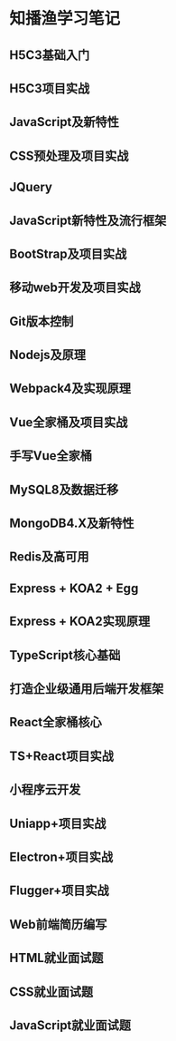 # 知播渔学习笔记

## H5C3基础入门

## H5C3项目实战

## JavaScript及新特性

## CSS预处理及项目实战

## JQuery

## JavaScript新特性及流行框架

## BootStrap及项目实战

## 移动web开发及项目实战

## Git版本控制

## Nodejs及原理

## Webpack4及实现原理

## Vue全家桶及项目实战

## 手写Vue全家桶

## MySQL8及数据迁移

## MongoDB4.X及新特性

## Redis及高可用

## Express + KOA2 + Egg

## Express + KOA2实现原理

## TypeScript核心基础

## 打造企业级通用后端开发框架

## React全家桶核心

## TS+React项目实战

## 小程序云开发

## Uniapp+项目实战

## Electron+项目实战

## Flugger+项目实战

## Web前端简历编写

## HTML就业面试题

## CSS就业面试题

## JavaScript就业面试题